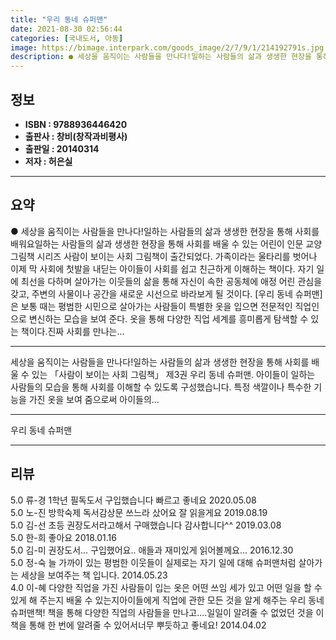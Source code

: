 ```yaml
---
title: "우리 동네 슈퍼맨"
date: 2021-08-30 02:56:44
categories: [국내도서, 아동]
image: https://bimage.interpark.com/goods_image/2/7/9/1/214192791s.jpg
description: ● 세상을 움직이는 사람들을 만나다!일하는 사람들의 삶과 생생한 현장을 통해 사회를 배워요일하는 사람들의 삶과 생생한 현장을 통해 사회를 배울 수 있는 어린이 인문 교양 그림책 시리즈 사람이 보이는 사회 그림책이 출간되었다. 가족이라는 울타리를 벗어나 이제 막 사회에 첫발을 내딛는 아
---
```


## **정보**

- **ISBN : 9788936446420**
- **출판사 : 창비(창작과비평사)**
- **출판일 : 20140314**
- **저자 : 허은실**

------



## **요약**

●  세상을 움직이는 사람들을 만나다!일하는 사람들의 삶과 생생한 현장을 통해 사회를 배워요일하는 사람들의 삶과 생생한 현장을 통해 사회를 배울 수 있는 어린이 인문 교양 그림책 시리즈 사람이 보이는 사회 그림책이 출간되었다. 가족이라는 울타리를 벗어나 이제 막 사회에 첫발을 내딛는 아이들이 사회를 쉽고 친근하게 이해하는 책이다. 자기 일에 최선을 다하며 살아가는 이웃들의 삶을 통해 자신이 속한 공동체에 애정 어린 관심을 갖고, 주변의 사물이나 공간을 새로운 시선으로 바라보게 될 것이다. [우리 동네 슈퍼맨]은 보통 때는 평범한 시민으로 살아가는 사람들이 특별한 옷을 입으면 전문적인 직업인으로 변신하는 모습을 보여 준다. 옷을 통해 다양한 직업 세계를 흥미롭게 탐색할 수 있는 책이다.진짜 사회를 만나는...

------

세상을 움직이는 사람들을 만나다!일하는 사람들의 삶과 생생한 현장을 통해 사회를 배울 수 있는 「사람이 보이는 사회 그림책」 제3권 우리 동네 슈퍼맨. 아이들이 일하는 사람들의 모습을 통해 사회를 이해할 수 있도록 구성했습니다. 특정 색깔이나 특수한 기능을 가진 옷을 보여 줌으로써 아이들의... 

------


우리 동네 슈퍼맨 

------


## **리뷰** 

5.0 류-경 1학년 필독도서 구입했습니다 빠르고 좋네요 2020.05.08 <br/>5.0 노-진 방학숙제 독서감상문 쓰느라 샀어요
잘 읽을게요 2019.08.19 <br/>5.0 김-선 초등 권장도서라고해서 구매했습니다 감사합니다^^ 2019.03.08 <br/>5.0 한-희 좋아요 2018.01.16 <br/>5.0 김-미 권장도서... 구입했어요.. 애들과 재미있게 읽어볼께요... 2016.12.30 <br/>5.0 정-숙 늘 가까이 있는 평범한 이웃들이 실제로는 자기 일에 대해 슈퍼맨처럼 살아가는 세상을 보여주는 책 입니다. 2014.05.23 <br/>4.0 이-혜 다양한 직업을 가진 사람들이 입는 옷은 어떤 쓰임 세가 있고 어떤 일을 할 수 있게 해 주는지 배울 수 있는지아이들에게 직업에 관한 모든 것을 알게 해주는 우리  동네 슈퍼맨책! 책을 통해 다양한 직업의 사람들을 만나고....일일이 알려줄 수 없었던 것을 이 책을 통해 한 번에 알려줄 수 있어서너무 뿌듯하고 좋네요! 2014.04.02 <br/>